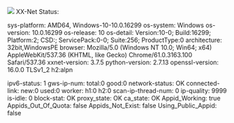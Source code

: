 ![](http://chuantu.biz/t6/112/1508928388x1870628387.jpg)
XX-Net Status:

sys-platform: AMD64, Windows-10-10.0.16299
os-system: Windows
os-version: 10.0.16299
os-release: 10
os-detail: Version:10-0; Build:16299; Platform:2; CSD:; ServicePack:0-0; Suite:256; ProductType:0
architecture: 32bit,WindowsPE
browser: Mozilla/5.0 (Windows NT 10.0; Win64; x64) AppleWebKit/537.36 (KHTML, like Gecko) Chrome/61.0.3163.100 Safari/537.36
xxnet-version: 3.7.5
python-version: 2.7.13
openssl-version: 16.0.0 TLSv1_2 h2:alpn

ipv6-status: 1
gws-ip-num: total:0 good:0
network-status: OK
connected-link: new:0 used:0
worker: h1:0 h2:0
scan-ip-thread-num: 0
ip-quality: 9999
is-idle: 0
block-stat: OK
proxy_state: OK
ca_state: OK
Appid_Working: true
Appids_Out_Of_Quota: false
Appids_Not_Exist: false
Using_Public_Appid: false